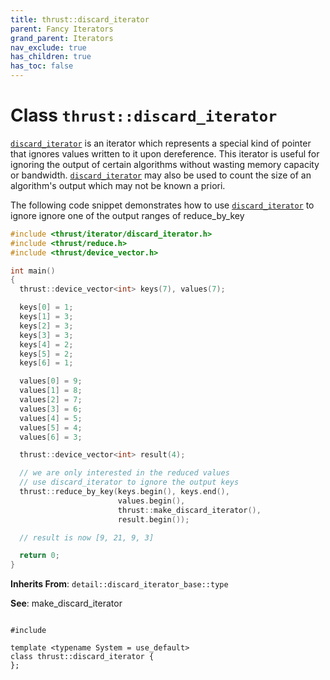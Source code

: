 ```yaml
---
title: thrust::discard_iterator
parent: Fancy Iterators
grand_parent: Iterators
nav_exclude: true
has_children: true
has_toc: false
---
```


# Class `thrust::discard_iterator`

<code><a href="{{ site.baseurl }}/api/classes/classthrust_1_1discard__iterator.html">discard&#95;iterator</a></code> is an iterator which represents a special kind of pointer that ignores values written to it upon dereference. This iterator is useful for ignoring the output of certain algorithms without wasting memory capacity or bandwidth. <code><a href="{{ site.baseurl }}/api/classes/classthrust_1_1discard__iterator.html">discard&#95;iterator</a></code> may also be used to count the size of an algorithm's output which may not be known a priori.

The following code snippet demonstrates how to use <code><a href="{{ site.baseurl }}/api/classes/classthrust_1_1discard__iterator.html">discard&#95;iterator</a></code> to ignore ignore one of the output ranges of reduce_by_key



```cpp
#include <thrust/iterator/discard_iterator.h>
#include <thrust/reduce.h>
#include <thrust/device_vector.h>

int main()
{
  thrust::device_vector<int> keys(7), values(7);

  keys[0] = 1;
  keys[1] = 3;
  keys[2] = 3;
  keys[3] = 3;
  keys[4] = 2;
  keys[5] = 2;
  keys[6] = 1;

  values[0] = 9;
  values[1] = 8;
  values[2] = 7;
  values[3] = 6;
  values[4] = 5;
  values[5] = 4;
  values[6] = 3;

  thrust::device_vector<int> result(4);

  // we are only interested in the reduced values
  // use discard_iterator to ignore the output keys
  thrust::reduce_by_key(keys.begin(), keys.end(),
                        values.begin(),
                        thrust::make_discard_iterator(),
                        result.begin());

  // result is now [9, 21, 9, 3]

  return 0;
}
```

**Inherits From**:
`detail::discard_iterator_base::type`

**See**:
make_discard_iterator 

<code class="doxybook">
<span>#include <thrust/iterator/discard_iterator.h></span><br>
<span>template &lt;typename System = use&#95;default&gt;</span>
<span>class thrust::discard&#95;iterator {</span>
<span>};</span>
</code>


